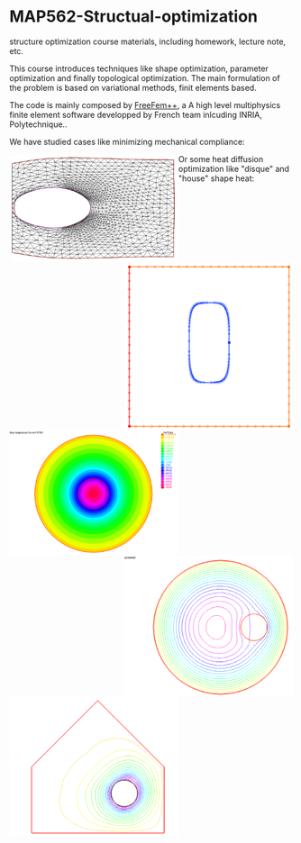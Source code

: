 # MAP562-Structual-optimization
structure optimization course materials, including homework, lecture note, etc.

This course introduces techniques like shape optimization, parameter optimization and finally topological optimization.
The main formulation of the problem is based on variational methods, finit elements based.

The code is mainly composed by [FreeFem++](https://freefem.org/), a A high level multiphysics finite element software developped by French team inlcuding INRIA, Polytechnique..

We have studied cases like minimizing mechanical compliance:

<div>
    <img align='left' src="img/deformed.png", width="300">
    <img align='right' src="img/original.png", width="300">
</div>

Or some heat diffusion optimization like "disque" and "house" shape heat:


<div>
    <img align='left' src="img/diffuse.png", width="300">
    <img align='right' src="img/diffuse2.png", width="300">
</div>

<div>
    <img align='center' src="img/home.png", width="300">
</div>
